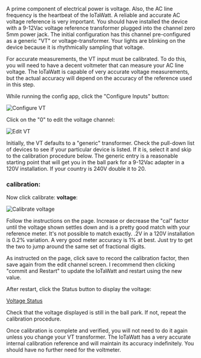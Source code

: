A prime component of electrical power is voltage.  Also, the AC line frequency is the heartbeat of the IoTaWatt.  A reliable and accurate AC voltage reference is very important. You should have installed the device with a 9-12Vac voltage reference transformer plugged into the channel zero 5mm power jack. The initial configuration has this channel pre-configured as a generic "VT" or voltage-transformer. Your lights are blinking on the device because it is rhythmically sampling that voltage.

For accurate measurements, the VT input must be calibrated. To do this, you will need to have a decent voltmeter that can measure your AC line voltage.  The IoTaWatt is capable of very accurate voltage measurements, but the actual accuracy will depend on the accuracy of the reference used in this step.

While running the config app, click the "Configure Inputs" button:

![Configure VT](http://iotawatt.com/Images/config_inputs.gif)

Click on the "0" to edit the voltage channel:

![Edit VT](http://iotawatt.com/Images/config_edit_vt.gif)

Initially, the VT defaults to a "generic" transformer. Check the pull-down list of devices to see if your particular device is listed.  If it is, select it and skip to the calibration procedure below. The generic entry is a reasonable starting point that will get you in the ball park for a 9-12Vac adapter in a 120V installation.  If your country is 240V double it to 20.   

### calibration:

Now click calibrate: **voltage**:

![Calibrate voltage](http://iotawatt.com/Images/config_voltage_cal.gif)

Follow the instructions on the page. Increase or decrease the "cal" factor until the voltage shown settles down and is a pretty good match with your reference meter. It's not possible to match exactly.  .2V in a 120V installation is 0.2% variation.  A very good meter accuracy is 1% at best.  Just try to get the two to jump around the same set of fractional digits.

As instructed on the page, click save to record the calibration factor, then save again from the edit channel screen.  I recommend then clicking "commit and Restart" to update the IoTaWatt and restart using the new value.

After restart, click the Status button to display the voltage:


[Voltage Status](http://iotawatt.com/Images/status_voltage.gif)

Check that the voltage displayed is still in the ball park.  If not, repeat the calibration procedure.

Once calibration is complete and verified, you will not need to do it again unless you change your VT transformer.  The IoTaWatt has a very accurate internal calibration reference and will maintain its accuracy indefinitely. You should have no further need for the voltmeter.


